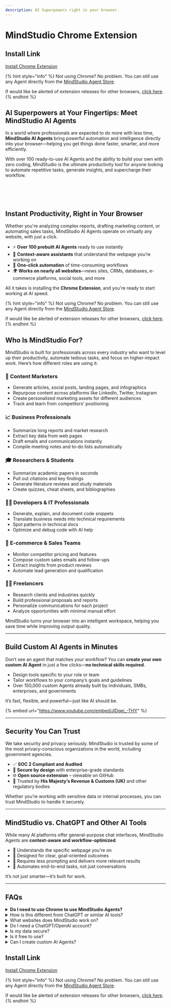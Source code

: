 ```yaml
---
description: AI Superpowers right in your browser.
---
```


# MindStudio Chrome Extension

## Install Link

<a href="https://chromewebstore.google.com/detail/mindstudio/njommheeefdkhenodpfoflmeoampaggk" class="button primary">Install Chrome Extension</a>

{% hint style="info" %}
Not using Chrome? No problem. You can still use any Agent directly from the [MindStudio Agent Store](https://app.mindstudio.ai/).&#x20;

If would like be alerted of extension releases for other browsers, [click here](https://docs.google.com/forms/d/e/1FAIpQLSdIY80PS3--QX_nBu8aYniD_7s_DXJSC0nsVmFLiMVgslILCA/viewform?usp=dialog).
{% endhint %}

## AI Superpowers at Your Fingertips: Meet MindStudio AI Agents

In a world where professionals are expected to do more with less time, **MindStudio AI Agents** bring powerful automation and intelligence directly into your browser—helping you get things done faster, smarter, and more efficiently.

With over 100 ready-to-use AI Agents and the ability to build your own with zero coding, MindStudio is the ultimate productivity tool for anyone looking to automate repetitive tasks, generate insights, and supercharge their workflow.

<div data-full-width="false"><figure><img src="../.gitbook/assets/slide 0.png" alt=""><figcaption></figcaption></figure> <figure><img src="../.gitbook/assets/slide 3.png" alt=""><figcaption></figcaption></figure> <figure><img src="../.gitbook/assets/slide 18.png" alt=""><figcaption></figcaption></figure> <figure><img src="../.gitbook/assets/slide 19.png" alt=""><figcaption></figcaption></figure> <figure><img src="../.gitbook/assets/slide 21.png" alt=""><figcaption></figcaption></figure></div>

## **Instant Productivity, Right in Your Browser**

Whether you're analyzing complex reports, drafting marketing content, or automating sales tasks, MindStudio AI Agents operate on virtually any website, with just a click.

* ⚡ **Over 100 prebuilt AI Agents** ready to use instantly
* 🧠 **Context-aware assistants** that understand the webpage you’re working on
* 🔁 **One-click automation** of time-consuming workflows
* 🌍 **Works on nearly all websites**—news sites, CRMs, databases, e-commerce platforms, social tools, and more

All it takes is installing the **Chrome Extension**, and you're ready to start working at AI speed.

{% hint style="info" %}
Not using Chrome? No problem. You can still use any Agent directly from the [MindStudio Agent Store](https://app.mindstudio.ai/).&#x20;

If would like be alerted of extension releases for other browsers, [click here](https://docs.google.com/forms/d/e/1FAIpQLSdIY80PS3--QX_nBu8aYniD_7s_DXJSC0nsVmFLiMVgslILCA/viewform?usp=dialog).
{% endhint %}

## **Who Is MindStudio For?**

MindStudio is built for professionals across every industry who want to level up their productivity, automate tedious tasks, and focus on higher-impact work. Here’s how different roles are using it:

### 📣 **Content Marketers**

* Generate articles, social posts, landing pages, and infographics
* Repurpose content across platforms like LinkedIn, Twitter, Instagram
* Create personalized marketing assets for different audiences
* Track and learn from competitors’ positioning

### 📈 **Business Professionals**

* Summarize long reports and market research
* Extract key data from web pages
* Draft emails and communications instantly
* Compile meeting notes and to-do lists automatically

### 🎓 **Researchers & Students**

* Summarize academic papers in seconds
* Pull out citations and key findings
* Generate literature reviews and study materials
* Create quizzes, cheat sheets, and bibliographies

### 👩‍💻 **Developers & IT Professionals**

* Generate, explain, and document code snippets
* Translate business needs into technical requirements
* Spot patterns in technical docs
* Optimize and debug code with AI help

### 🛒 **E-commerce & Sales Teams**

* Monitor competitor pricing and features
* Compose custom sales emails and follow-ups
* Extract insights from product reviews
* Automate lead generation and qualification

### 🧑‍🎨 **Freelancers**

* Research clients and industries quickly
* Build professional proposals and reports
* Personalize communications for each project
* Analyze opportunities with minimal manual effort

MindStudio turns your browser into an intelligent workspace, helping you save time while improving output quality.

***

## **Build Custom AI Agents in Minutes**

Don’t see an agent that matches your workflow? You can **create your own custom AI Agent** in just a few clicks—**no technical skills required**.

* Design tools specific to your role or team
* Tailor workflows to your company’s goals and guidelines
* Over 150,000 custom Agents already built by individuals, SMBs, enterprises, and governments

It’s fast, flexible, and powerful—just like AI should be.

{% embed url="https://www.youtube.com/embed/JlDqei_-THY" %}

***

## **Security You Can Trust**

We take security and privacy seriously. MindStudio is trusted by some of the most privacy-conscious organizations in the world, including government agencies.

* ✅ **SOC 2 Compliant and Audited**
* 🔐 **Secure by design** with enterprise-grade standards
* 🌐 **Open source extension** – viewable on GitHub
* 🤝 Trusted by **His Majesty’s Revenue & Customs (UK)** and other regulatory bodies

Whether you’re working with sensitive data or internal processes, you can trust MindStudio to handle it securely.

***

## **MindStudio vs. ChatGPT and Other AI Tools**

While many AI platforms offer general-purpose chat interfaces, MindStudio Agents are **context-aware and workflow-optimized**.

* 🧠 Understands the specific webpage you're on
* 🎯 Designed for clear, goal-oriented outcomes
* 💬 Requires less prompting and delivers more relevant results
* 🔄 Automates end-to-end tasks, not just conversations

It’s not just smarter—it’s built for work.

***

## FAQs

<details>

<summary><strong>Do I need to use Chrome to use MindStudio Agents?</strong></summary>

No. You can use any AI Agents directly from the [MindStudio Agent Store](https://app.mindstudio.ai/) without installing the extension. Simply choose the agent and click "Run". The extension makes MindStudio agents more powerful by allowing them to use the context of the webpage you are on.\
\
If would like be alerted of extension releases for other browsers, [click here](https://docs.google.com/forms/d/e/1FAIpQLSdIY80PS3--QX_nBu8aYniD_7s_DXJSC0nsVmFLiMVgslILCA/viewform?usp=dialog).

</details>

<details>

<summary>How is this different from ChatGPT or similar AI tools?</summary>

MindStudio provides **context-aware AI Agents** rather than general chat. Our tools understand the webpage you're on and are designed for specific use cases with optimized workflows, making them more efficient and effective than general-purpose AI.

</details>

<details>

<summary>What websites does MindStudio work on?</summary>

MindStudio works across virtually all websites, including news sites, research databases, e-commerce platforms, social media, and content creation tools.

</details>

<details>

<summary>Do I need a ChatGPT/OpenAI account?</summary>

No, MindStudio runs independently, leveraging multiple AI models for optimal performance across different tasks.

</details>

<details>

<summary>Is my data secure?</summary>

Yes! MindStudio is designed with privacy in mind. MindStudio is SOC2 Compliant and audited, and the extension is completely open sourced – ([view GitHub](https://github.com/mindstudio-ai/mindstudio-chrome-extension)).&#x20;

Trusted by large enterprises, and government agencies – If His Majesty’s Revenue & Customs (British tax authority) trusts us, perhaps you should too.

</details>

<details>

<summary>Is it free to use?</summary>

MindStudio offers over 100 completely free to use AI Agents ([thanks to our investors](https://www.mindstudio.ai/about)). Other agents cost money to use, and fees are clearly stated for each agent. If you build your own, you only pay for usage. Business plans are available with more advanced features and team collaboration tools.

</details>

<details>

<summary>Can I create custom AI Agents?</summary>

Absolutely! MindStudio makes it fast and easy to [create powerful, custom AI Agents](https://www.mindstudio.ai/) – no coding is required. Over 150k AI Agents have been built with MindStudio and deployed by individuals, SMBs, Enterprises, and Government agencies.

</details>

## Install Link

<a href="https://chromewebstore.google.com/detail/mindstudio/njommheeefdkhenodpfoflmeoampaggk" class="button primary">Install Chrome Extension</a>

{% hint style="info" %}
Not using Chrome? No problem. You can still use any Agent directly from the [MindStudio Agent Store](https://app.mindstudio.ai/).&#x20;

If would like be alerted of extension releases for other browsers, [click here](https://docs.google.com/forms/d/e/1FAIpQLSdIY80PS3--QX_nBu8aYniD_7s_DXJSC0nsVmFLiMVgslILCA/viewform?usp=dialog).
{% endhint %}
